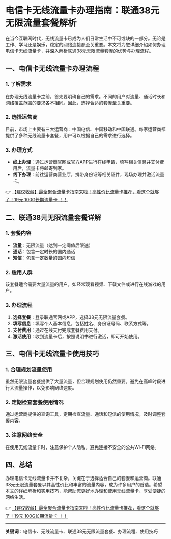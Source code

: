 # 电信卡无线流量卡办理指南：联通38元无限流量套餐解析

在当今互联网时代，无线流量卡已成为人们日常生活中不可或缺的一部分。无论是工作、学习还是娱乐，稳定的网络连接都至关重要。本文将为您详细介绍如何办理电信卡无线流量卡，并深入解析联通38元无限流量套餐的优势与办理流程。

## 一、电信卡无线流量卡办理流程

### 1. 了解需求
在办理无线流量卡之前，首先要明确自己的需求。不同的用户对流量、通话时长和网络覆盖范围的要求各不相同。因此，选择合适的套餐至关重要。

### 2. 选择运营商
目前，市场上主要有三大运营商：中国电信、中国移动和中国联通。每家运营商都提供了多种无线流量卡套餐，用户可以根据自己的需求进行选择。

### 3. 办理方式
- **线上办理**：通过运营商官网或官方APP进行在线申请，填写相关信息并支付费用后，流量卡将邮寄到家。
- **线下办理**：前往运营商营业厅，携带身份证等相关证件，现场办理并激活流量卡。

👉 [【建议收藏】最全聚合流量卡指南来啦！高性价比流量卡推荐，看这个就够了！19元 100G长期流量卡 ！！](https://bit.ly/Liuliangka)

## 二、联通38元无限流量套餐详解

### 1. 套餐内容
- **流量**：无限流量（达到一定阈值后限速）
- **通话**：包含一定时长的国内通话
- **短信**：包含一定数量的国内短信

### 2. 适用人群
该套餐适合需要大量流量的用户，如经常观看视频、下载文件或进行在线游戏的用户。

### 3. 办理流程
1. **选择套餐**：登录联通官网或APP，选择38元无限流量套餐。
2. **填写信息**：填写个人基本信息，包括姓名、身份证号码、联系方式等。
3. **支付费用**：通过在线支付完成套餐费用支付。
4. **激活使用**：收到流量卡后，按照说明书进行激活，即可开始使用。

## 三、电信卡无线流量卡使用技巧

### 1. 合理规划流量使用
虽然无限流量套餐提供了大量流量，但合理规划使用仍然重要。避免在高峰时段进行大流量操作，以免影响网络速度。

### 2. 定期检查套餐使用情况
通过运营商提供的查询工具，定期检查流量、通话和短信的使用情况，及时调整套餐内容。

### 3. 注意网络安全
在使用无线流量卡时，注意保护个人隐私，避免连接不安全的公共Wi-Fi网络。

## 四、总结

办理电信卡无线流量卡并不复杂，关键在于选择适合自己的套餐和运营商。联通38元无限流量套餐以其高性价比和丰富的流量内容，成为许多用户的首选。希望本文的详细解析和实用技巧，能帮助您更好地办理和使用无线流量卡，享受便捷的网络生活。

👉 [【建议收藏】最全聚合流量卡指南来啦！高性价比流量卡推荐，看这个就够了！19元 100G长期流量卡 ！！](https://bit.ly/Liuliangka)

---

**关键词**：电信卡、无线流量卡、联通38元无限流量套餐、办理流程、使用技巧